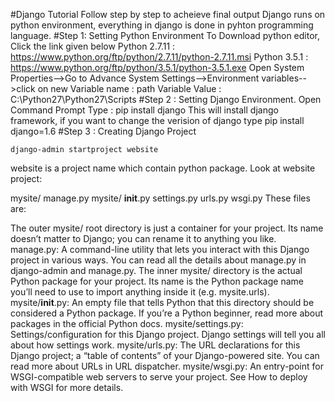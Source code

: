 #Django Tutorial 
Follow step by step to acheieve final output
Django runs on python environment, everything in django is done in pyhton programming language.
#Step 1: Setting Python Environment
To Download python editor, Click the link given below
    Python 2.7.11 : https://www.python.org/ftp/python/2.7.11/python-2.7.11.msi
    Python 3.5.1  : https://www.python.org/ftp/python/3.5.1/python-3.5.1.exe
Open System Properties-->Go to Advance System Settings-->Environment variables-->click on new
    Variable name : path
    Variable Value : C:\Python27\Python27\Scripts 
#Step 2 : Setting Django Environment.
    Open Command Prompt
    Type : pip install django
This will install django framework, if you want to change the verision of django type pip install django=1.6
#Step 3 : Creating Django Project
    
    django-admin startproject website
website is a project name which contain python package.
Look at website project:

mysite/
    manage.py
    mysite/
        __init__.py
        settings.py
        urls.py
        wsgi.py
These files are:

The outer mysite/ root directory is just a container for your project. Its name doesn’t matter to Django; you can rename it to anything you like.
manage.py: A command-line utility that lets you interact with this Django project in various ways. You can read all the details about manage.py in django-admin and manage.py.
The inner mysite/ directory is the actual Python package for your project. Its name is the Python package name you’ll need to use to import anything inside it (e.g. mysite.urls).
mysite/__init__.py: An empty file that tells Python that this directory should be considered a Python package. If you’re a Python beginner, read more about packages in the official Python docs.
mysite/settings.py: Settings/configuration for this Django project. Django settings will tell you all about how settings work.
mysite/urls.py: The URL declarations for this Django project; a “table of contents” of your Django-powered site. You can read more about URLs in URL dispatcher.
mysite/wsgi.py: An entry-point for WSGI-compatible web servers to serve your project. See How to deploy with WSGI for more details.
